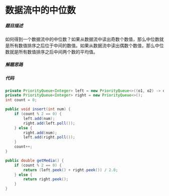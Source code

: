 数据流中的中位数
====


##### 题目描述   
如何得到一个数据流中的中位数？如果从数据流中读出奇数个数值，那么中位数就是所有数值排序之后位于中间的数值。如果从数据流中读出偶数个数值，那么中位数就是所有数值排序之后中间两个数的平均值。

##### 解题思路


##### 代码
```java
private PriorityQueue<Integer> left = new PriorityQueue<>((o1, o2) -> o2.compareTo(o1));
private PriorityQueue<Integer> right = new PriorityQueue<>();
int count = 0;

public void insert(int num) {
    if (count % 2 == 0) {
        left.add(num);
        right.add(left.poll());
    } else {
        right.add(num);
        left.add(right.poll());
    }
    count++;
}

public double getMedia() {
    if (count % 2 == 0) {
        return (left.peek() + right.peek()) / 2.0;
    } else {
        return right.peek();
    }
}
```